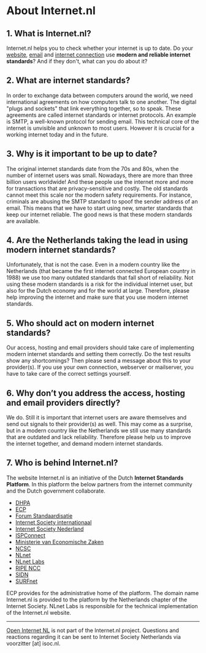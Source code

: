 # About Internet.nl

## 1. What is Internet.nl?
Internet.nl helps you to check whether your internet is up to date. Do your [website](/test-site/), [email](/test-mail/) and [internet connection](/test-connection/) use **modern and reliable internet standards**? And if they don't, what can you do about it?

## 2. What are internet standards?
In order to exchange data between computers around the world, we need international agreements on how computers talk to one another. The digital "plugs and sockets" that link everything together, so to speak. These agreements are called internet standards or internet protocols. An example is SMTP, a well-known protocol for sending email. This technical core of the internet is unvisible and unknown to most users. However it is crucial for a working internet today and in the future.

## 3. Why is it important to be up to date?
The original internet standards date from the 70s and 80s, when the number of internet users was small. Nowadays, there are more than three billion users worldwide! And these people use the internet more and more for transactions that are privacy-sensitive and costly. The old standards cannot meet this scale nor the modern safety requirements. For instance, criminals are abusing the SMTP standard to spoof the sender address of an email. This means that we have to start using new, smarter standards that keep our internet reliable. The good news is that these modern standards are available.

## 4. Are the Netherlands taking the lead in using modern internet standards?
Unfortunately, that is not the case. Even in a modern country like the Netherlands (that became the first internet connected European country in 1988) we use too many outdated standards that fall short of reliability. Not using these modern standards is a risk for the individual internet user, but also for the Dutch economy and for the world at large. Therefore, please help improving the internet and make sure that you use modern internet standards.

## 5. Who should act on modern internet standards?
Our access, hosting and email providers should take care of implementing modern internet standards and setting them correctly. Do the test results show any shortcomings? Then please send a message about this to your provider(s). If you use your own connection, webserver or mailserver, you have to take care of the correct settings yourself.

## 6. Why don’t you address the access, hosting and email providers directly?
We do. Still it is important that internet users are aware themselves and send out signals to their provider(s) as well. This may come as a surprise, but in a modern country like the Netherlands we still use many standards that are outdated and lack reliability. Therefore please help us to improve the internet together, and demand modern internet standards.

## 7. Who is behind Internet.nl?
The website Internet.nl is an initiative of the Dutch **Internet Standards Platform**. In this platform the below partners from the internet community and the Dutch government collaborate.

- [DHPA](https://dhpa.nl/)
- [ECP](https://ecp.nl)
- [Forum Standaardisatie](https://forumstandaardisatie.nl)
- [Internet Society internationaal](https://internetsociety.org)
- [Internet Society Nederland](https://isoc.nl)
- [ISPConnect](https://ispconnect.nl)
- [Ministerie van Economische Zaken](https://www.rijksoverheid.nl/ministeries/ministerie-van-economische-zaken)
- [NCSC](https://ncsc.nl)
- [NLnet](https://nlnet.nl)
- [NLnet Labs](https://nlnetlabs.nl)
- [RIPE NCC](https://ripe.net)
- [SIDN](https://sidn.nl)
- [SURFnet](https://surfnet.nl)   

ECP provides for the administrative home of the platform. The domain name Internet.nl is provided to the platform by the Netherlands chapter of the Internet Society. NLnet Labs is responsible for the technical implementation of the Internet.nl website.

---
[Open Internet NL](http://open.internet.nl/) is not part of the Internet.nl project. Questions and reactions regarding it can be sent to Internet Society Netherlands via voorzitter [at] isoc.nl.
